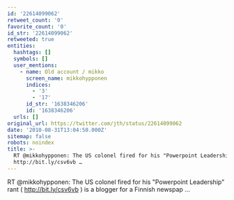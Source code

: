 ```yaml
---
id: '22614099062'
retweet_count: '0'
favorite_count: '0'
id_str: '22614099062'
retweeted: true
entities:
  hashtags: []
  symbols: []
  user_mentions:
    - name: Old account / mikko
      screen_name: mikkohypponen
      indices:
        - '3'
        - '17'
      id_str: '1638346206'
      id: '1638346206'
  urls: []
original_url: https://twitter.com/jth/status/22614099062
date: '2010-08-31T13:04:50.000Z'
sitemap: false
robots: noindex
title: >-
  RT @mikkohypponen: The US colonel fired for his "Powerpoint Leadership" rant (
  http://bit.ly/csv6vb …
---
```


RT @mikkohypponen: The US colonel fired for his "Powerpoint Leadership" rant ( http://bit.ly/csv6vb ) is a blogger for a Finnish newspap ...